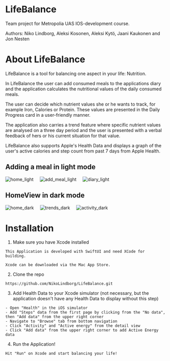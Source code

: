 # LifeBalance

Team project for Metropolia UAS IOS-development course.

Authors: Niko Lindborg, Aleksi Kosonen, Aleksi Kytö, Jaani Kaukonen and Jon Nesten

# About LifeBalance

LifeBalance is a tool for balancing one aspect in your life: Nutrition. 

In LifeBalance the user can add consumed meals to the applications diary and the application calculates the nutritional values of the daily consumed meals. 

The user can decide which nutrient values she or he wants to track, for example Iron, Calories or Protein. These values are presented in the Daily Progress card in a user-friendly manner. 

The application also carries a trend feature where specific nutrient values are analysed on a three day period and the user is presented with a verbal feedback of hers or his current situation for that value.

LifeBalance also supports Apple's Health Data and displays a graph of the user's active calories and step count from past 7 days from Apple Health. 

## Adding a meal in light mode

![home_light](https://user-images.githubusercontent.com/61407571/145851163-22266250-18e2-4842-95ee-05f6628bd5aa.png)&nbsp;&nbsp;&nbsp;&nbsp;
![add_meal_light](https://user-images.githubusercontent.com/61407571/145851232-df4acc5d-6a10-4a94-94ba-21e7b71b949d.png)&nbsp;&nbsp;&nbsp;&nbsp;
![diary_light](https://user-images.githubusercontent.com/61407571/145851288-71c751a7-8f0a-489f-96d3-fcdcb1e75f76.png)&nbsp;&nbsp;&nbsp;&nbsp;

## HomeView in dark mode

![home_dark](https://user-images.githubusercontent.com/61407571/145851583-f80decf9-60f7-4c99-8102-c2064ba929fe.png)&nbsp;&nbsp;&nbsp;&nbsp;
![trends_dark](https://user-images.githubusercontent.com/61407571/145851575-c06dd513-1d12-47e4-b409-9c40e0c19b0a.png)&nbsp;&nbsp;&nbsp;&nbsp;
![activity_dark](https://user-images.githubusercontent.com/61407571/145851586-ca4b7775-37fb-4dbe-9c42-4a5ace5eb83a.png)&nbsp;&nbsp;&nbsp;&nbsp;

# Installation

1. Make sure you have Xcode installed
```
This Application is developed with SwiftUI and need XCode for building. 

Xcode can be downloaded via the Mac App Store. 
```

2. Clone the repo
```
https://github.com/NikoLindborg/LifeBalance.git
```

3. Add Health Data to your Xcode simulator (not necessary, but the application doesn't have any Health Data to display without this step)
```
- Open "Health" in the iOS simulator
- Add "Steps" data from the first page by clicking from the "No data", then "Add data" from the upper right corner
- Navigate to "Browse" tab from bottom navigation
- Click "Activity" and "Active energy" from the detail view
- Click "Add data" from the upper right corner to add Active Energy data
```

4. Run the Application!
```
Hit "Run" on Xcode and start balancing your life!
```
